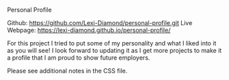 Personal Profile

Github: https://github.com/Lexi-Diamond/personal-profile.git
Live Webpage: https://lexi-diamond.github.io/personal-profile/

For this project I tried to put some of my personality and what I liked into it as you will see! I look forward to updating it as I get more projects to make it a profile that I am proud to show future employers. 

Please see additional notes in the CSS file.
